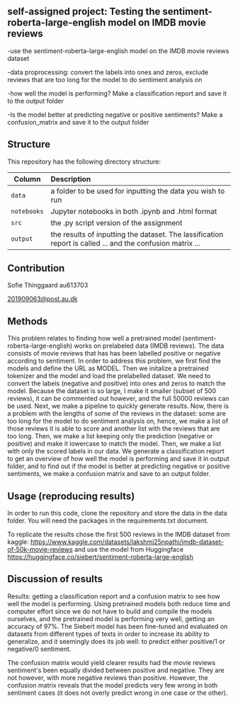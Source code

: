 ## self-assigned project: Testing the sentiment-roberta-large-english model on IMDB movie reviews

-use the sentiment-roberta-large-english model on the IMDB movie reviews dataset

-data proprocessing: convert the labels into ones and zeros, exclude reviews that are too long for the model to do sentiment analysis on

-how well the model is performing? Make a classification report and save it to the output folder

-Is the model better at predicting negative or positive sentiments? Make a confusion_matrix and save it to the output folder


## Structure

This repository has the following directory structure:

| Column | Description|
|--------|:-----------|
```data```| a folder to be used for inputting the data you wish to run
```notebooks``` | Jupyter notebooks in both .ipynb and .html format
```src``` | the .py script version of the assignment
```output``` | the results of inputting the dataset. The lassification report is called ... and the confusion matrix ...

## Contribution

Sofie Thinggaard au613703

201909063@post.au.dk

## Methods

This problem relates to finding how well a pretrained model (sentiment-roberta-large-english) works on prelabeled data (IMDB reviews). The data consists of movie reviews that has has been labelled positive or negative according to sentiment. In order to address this problem, we first find the models and define the URL as MODEL. Then we initalize a pretrained tokenizer and the model and load the prelabelled dataset. We need to convert the labels (negative and positive) into ones and zeros to match the model. Because the dataset is so large, I make it smaller (subset of 500 reviews), it can be commented out however, and the full 50000 reviews can be used. Next, we make a pipeline to quickly generate results. Now, there is a problem with the lengths of some of the reviews in the dataset: some are too long for the model to do sentiment analysis on, hence, we make a list of those reviews it is able to score and another list with the reviews that are too long. Then, we make a list keeping only the prediction (negative or positive) and make it lowercase to match the model. Then, we make a list with only the scored labels in our data. We generate a classification report to get an overview of how well the model is performing and save it in output folder, and to find out if the model is better at predicting negative or positive sentiments, we make a confusion matrix and save to an output folder.

## Usage (reproducing results)

In order to run this code, clone the repository and store the data in the data folder. You will need the packages in the requirements.txt document. 

To replicate the results chose the first 500 reviews in the IMDB dataset from kaggle: https://www.kaggle.com/datasets/lakshmi25npathi/imdb-dataset-of-50k-movie-reviews and use the model from Huggingface https://huggingface.co/siebert/sentiment-roberta-large-english

## Discussion of results

Results: getting a classification report and a confusion matrix to see how well the model is performing. Using pretrained models both reduce time and computer effort since we do not have to build and compile the models ourselves, and the pretrained model is performing very well, getting an accuracy of 97%. The Siebert model has been fine-tuned and evaluated on datasets from different types of texts in order to increase its ability to generalize, and it seemingly does its job well: to predict either positive/1 or negative/0 sentiment.

The confusion matrix would yield clearer results had the movie reviews sentiment's been equally divided between positive and negative. They are not however, with more negative reviews than positive. However, the confusion matrix reveals that the model predicts very few wrong in both sentiment cases (it does not overly predict wrong in one case or the other).
